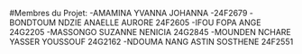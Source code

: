#Membres du Projet:
-AMAMINA YVANNA JOHANNA -24F2679 
-BONDTOUM NDZIE ANAELLE AURORE 24F2605
-IFOU FOPA ANGE 24G2205
-MASSONGO SUZANNE NENICIA 24G2845
-MOUNDEN NCHARE YASSER YOUSSOUF 24G2162
-NDOUMA NANG ASTIN SOSTHENE 24F2551
